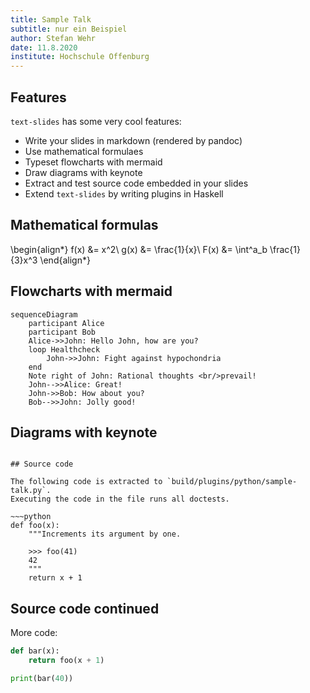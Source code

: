 ```yaml
---
title: Sample Talk
subtitle: nur ein Beispiel
author: Stefan Wehr
date: 11.8.2020
institute: Hochschule Offenburg
---
```


## Features

`text-slides` has some very cool features:

- Write your slides in markdown (rendered by pandoc)
- Use mathematical formulaes
- Typeset flowcharts with mermaid
- Draw diagrams with keynote
- Extract and test source code embedded in your slides
- Extend `text-slides` by writing plugins in Haskell

## Mathematical formulas

\begin{align*}
  f(x) &= x^2\\
  g(x) &= \frac{1}{x}\\
  F(x) &= \int^a_b \frac{1}{3}x^3
\end{align*}

## Flowcharts with mermaid

~~~mermaid
sequenceDiagram
    participant Alice
    participant Bob
    Alice->>John: Hello John, how are you?
    loop Healthcheck
        John->>John: Fight against hypochondria
    end
    Note right of John: Rational thoughts <br/>prevail!
    John-->>Alice: Great!
    John->>Bob: How about you?
    Bob-->>John: Jolly good!
~~~

## Diagrams with keynote

~~~keynote(file: "my_presentation.key", slide: 2) ~~~

## Source code

The following code is extracted to `build/plugins/python/sample-talk.py`.
Executing the code in the file runs all doctests.

~~~python
def foo(x):
    """Increments its argument by one.

    >>> foo(41)
    42
    """
    return x + 1
~~~

## Source code continued

More code:

~~~python (lineNumbers: "on", firstLine: "continue")
def bar(x):
    return foo(x + 1)

print(bar(40))
~~~
